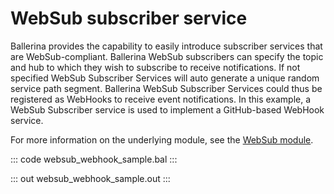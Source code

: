 # WebSub subscriber service

Ballerina provides the capability to easily introduce subscriber services that are WebSub-compliant.
Ballerina WebSub subscribers can specify the topic and hub to which they wish to subscribe to receive notifications. 
If not specified WebSub Subscriber Services will auto generate a unique random service path segment. 
Ballerina WebSub Subscriber Services could thus be registered as WebHooks to receive event notifications.
In this example, a WebSub Subscriber service is used to implement a GitHub-based WebHook service.

For more information on the underlying module, 
see the [WebSub module](https://docs.central.ballerina.io/ballerina/websub/latest/).

::: code websub_webhook_sample.bal :::

::: out websub_webhook_sample.out :::
